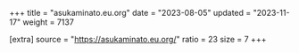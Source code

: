+++
title = "asukaminato.eu.org"
date = "2023-08-05"
updated = "2023-11-17"
weight = 7137

[extra]
source = "https://asukaminato.eu.org/"
ratio = 23
size = 7
+++
